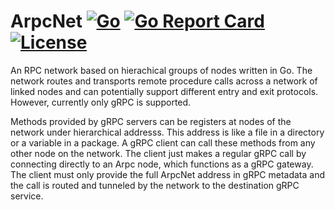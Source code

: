 # ArpcNet [![Go](https://github.com/rektorphi/arpcnet/actions/workflows/go.yml/badge.svg)](https://github.com/rektorphi/arpcnet/actions/workflows/go.yml) [![Go Report Card](https://goreportcard.com/badge/rektorphi/arpcnet)](https://goreportcard.com/report/rektorphi/arpcnet) [![License](https://img.shields.io/badge/License-Apache%202.0-blue.svg)](https://github.com/rektorphi/arpcnet/blob/main/LICENSE)
An RPC network based on hierachical groups of nodes written in Go.
The network routes and transports remote procedure calls across a network of linked nodes and can potentially support different entry and exit protocols. However, currently only gRPC is supported.

Methods provided by gRPC servers can be registers at nodes of the network under hierarchical addresss. 
This address is like a file in a directory or a variable in a package.
A gRPC client can call these methods from any other node on the network. 
The client just makes a regular gRPC call by connecting directly to an Arpc node, which functions as a gRPC gateway.
The client must only provide the full ArpcNet address in gRPC metadata and the call is routed and tunneled by the network to the destination gRPC service.
